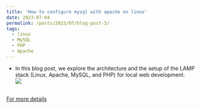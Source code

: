 ```yaml
---
title: 'How to configure mysql with apache on linux'
date: 2023-07-04
permalink: /posts/2023/07/blog-post-3/
tags:
  - linux
  - MySQL
  - PHP
  - Apache
---
```

- In this blog post, we explore the architecture and  the  setup of the  LAMP stack (Linux, Apache, MySQL, and PHP) for local web development. <br>
   <div style="width:70%">
  <img style="box-shadow: rgb(38, 57, 77) 0px 20px 30px -10px;" src="https://miro.medium.com/v2/resize:fit:720/format:webp/1*fz84_1AS0T14JjarqcNaug.png"></div> 
<br>
<a href="https://medium.com/@yahyasghiouri1998/how-to-setup-lamp-stack-2839f5d16454" alt="LAMP stack">For more details</a>
